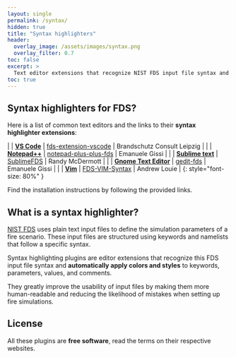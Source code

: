 ```yaml
---
layout: single
permalink: /syntax/
hidden: true
title: "Syntax highlighters"
header:
  overlay_image: /assets/images/syntax.png
  overlay_filter: 0.7
toc: false
excerpt: >
  Text editor extensions that recognize NIST FDS input file syntax and automatically apply colors and styles to keywords and parameters.
toc: true
---
```


## Syntax highlighters for FDS?

Here is a list of common text editors and the links to their **syntax highlighter extensions**:

<!-- <div markdown="1" style="font-size:200%">
</div> -->

| <i class="fa-brands fa-windows"></i> <i class="fa-brands fa-apple"></i> <i class="fa-brands fa-linux"></i>  | [**VS Code**](https://code.visualstudio.com/) |  <i class="fa-solid fa-link"></i> [fds-extension-vscode](https://github.com/openbcl/fds-extension-vscode) | <i class="fa-solid fa-user"></i> Brandschutz Consult Leipzig |
| <i class="fa-brands fa-windows"></i> | [**Notepad++**](https://notepad-plus-plus.org/) | <i class="fa-solid fa-link"></i> [notepad-plus-plus-fds](https://github.com/firetools/notepad-plus-plus-fds) | <i class="fa-solid fa-user"></i> Emanuele Gissi |
| <i class="fa-brands fa-apple"></i> | [**Sublime text**](https://www.sublimetext.com/) | <i class="fa-solid fa-link"></i> [SublimeFDS](https://github.com/rmcdermo/SublimeFDS) | <i class="fa-solid fa-user"></i> Randy McDermott |
| <i class="fa-brands fa-linux"></i> | [**Gnome Text Editor**](https://flathub.org/apps/org.gnome.TextEditor) | <i class="fa-solid fa-link"></i> [gedit-fds](https://github.com/firetools/gedit-fds) | <i class="fa-solid fa-user"></i> Emanuele Gissi |
| <i class="fa-brands fa-windows"></i> <i class="fa-brands fa-apple"></i> <i class="fa-brands fa-linux"></i>  | [**Vim**](https://www.vim.org/) |  <i class="fa-solid fa-link"></i> [FDS-VIM-Syntax](https://github.com/uporersith/FDS-VIM-Syntax) | <i class="fa-solid fa-user"></i> Andrew Louie |
{: style="font-size: 80%" }

Find the installation instructions by following the provided links.

## What is a syntax highlighter?

[NIST FDS](https://pages.nist.gov/fds-smv/) uses plain text input files to define the simulation parameters of a fire scenario. These input files are structured using keywords and namelists that follow a specific syntax.

Syntax highlighting plugins are editor extensions that recognize this FDS input file syntax and **automatically apply colors and styles** to keywords, parameters, values, and comments.

They greatly improve the usability of input files by making them more human-readable and reducing the likelihood of mistakes when setting up fire simulations.

## License

All these plugins are **free software**, read the terms on their respective websites.